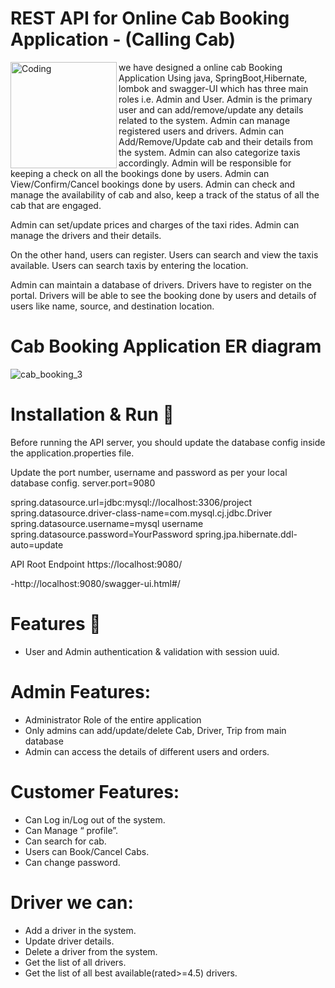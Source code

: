 # REST API for Online Cab Booking Application - (Calling Cab)
<img align="left" alt="Coding" width="170" src="https://th.bing.com/th/id/OIP.vil4FvqE3b8lokRkZz3HNgHaEK?pid=ImgDet&rs=1">
                                              

we  have designed a online  cab Booking Application  Using java, SpringBoot,Hibernate, lombok and swagger-UI which has three main roles i.e. Admin and User. Admin is the primary user and can add/remove/update any details related to the system. Admin can manage registered users and drivers. Admin can Add/Remove/Update cab and their details from the system. Admin can also categorize taxis accordingly. Admin will be responsible for keeping a check on all the bookings done by users. Admin can View/Confirm/Cancel bookings done by users. Admin can check and manage the availability of cab and also, keep a track of the status of all the cab that are engaged.

Admin can set/update prices and charges of the taxi rides. Admin can manage the drivers and their details.

On the other hand, users can register. Users can search and view the taxis available. Users can search taxis by entering the location.

Admin can maintain a database of drivers. Drivers have to register on the portal. Drivers will be able to see the booking done by users and details of users like name, source, and destination location.

# Cab Booking Application ER diagram
![cab_booking_3](https://user-images.githubusercontent.com/68966858/185020617-92914a9c-b5e2-4b3b-aa36-dc6a26454cba.jpeg)

# Installation & Run 🌱

Before running the API server, you should update the database config inside the application.properties file.

Update the port number, username and password as per your local database config. server.port=9080

spring.datasource.url=jdbc:mysql://localhost:3306/project spring.datasource.driver-class-name=com.mysql.cj.jdbc.Driver spring.datasource.username=mysql username spring.datasource.password=YourPassword spring.jpa.hibernate.ddl-auto=update

API Root Endpoint https://localhost:9080/

-http://localhost:9080/swagger-ui.html#/
                     

# Features 🌱

* User and Admin authentication & validation with session uuid.

# Admin Features:

* Administrator Role of the entire application
* Only admins can add/update/delete Cab, Driver, Trip from main database
* Admin can access the details of different users and orders.

# Customer Features:

* Can Log in/Log out of the system.
* Can Manage “ profile”.
* Can search for cab.
* Users can Book/Cancel Cabs.
* Can change password.

# Driver we can:
* Add a driver in the system.
* Update driver details.
* Delete a driver from the system.
* Get the list of all drivers.
* Get the list of all best available(rated>=4.5) drivers.

